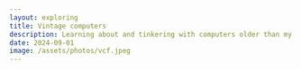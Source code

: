 ```yaml
---
layout: exploring
title: Vintage computers
description: Learning about and tinkering with computers older than my parents
date: 2024-09-01
image: /assets/photos/vcf.jpeg
---
```

